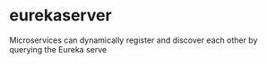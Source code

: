 # eurekaserver
Microservices can dynamically register and discover each other by querying the Eureka serve
